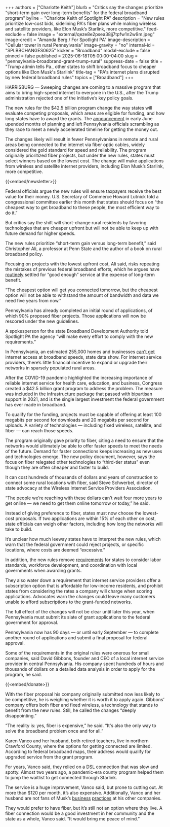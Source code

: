 +++
authors = ["Charlotte Keith"]
blurb = "Critics say the changes prioritize “short-term gain over long-term benefits” for the federal broadband program"
byline = "Charlotte Keith of Spotlight PA"
description = "New rules prioritize low-cost bids, sidelining PA's fiber plans while making wireless and satellite providers, like Elon Musk’s Starlink, more competitive."
feed-exclude = false
image = "external/qeze8e2psea38jj7tpfw1n2w9m.jpeg"
image-credit = "Amanda Berg / For Spotlight PA"
image-description = "Cellular tower in rural Pennsylvania"
image-gravity = "no"
internal-id = "SPLBBCHANGES0625"
kicker = "Broadband"
modal-exclude = false
pinned = false
published = 2025-06-18T05:00:00-04:00
slug = "pennsylvania-broadbrand-grant-trump-rural"
suppress-date = false
title = "Trump admin tells Pa., other states to shift broadband focus to cheaper options like Elon Musk's Starlink"
title-tag = "PA's internet plans disrupted by new federal broadband rules"
topics = ["Broadband"]
+++

HARRISBURG — Sweeping changes are coming to a massive program that aims to bring high-speed internet to everyone in the U.S., after the Trump administration rejected one of the initiative’s key policy goals.

The new rules for the $42.5 billion program change the way states will evaluate competing proposals, which areas are eligible for funding, and how long states have to award the grants. The <a href="https://broadbandusa.ntia.gov/news/latest-news/trump-administration-announces-benefit-bargain-bead-program-removes-regulatory">announcement</a> in early June upended months of planning and left Pennsylvania officials scrambling as they race to meet a newly accelerated timeline for getting the money out.

The changes likely will result in fewer Pennsylvanians in remote and rural areas being connected to the internet via fiber optic cables, widely considered the gold standard for speed and reliability. The program originally prioritized fiber projects, but under the new rules, states must select winners based on the lowest cost. The change will make applications from wireless and satellite internet providers, including Elon Musk’s Starlink, more competitive.

{{<embed/newsletter>}}

Federal officials argue the new rules will ensure taxpayers receive the best value for their money. U.S. Secretary of Commerce Howard Lutnick told a congressional committee earlier this month that states should focus on “the cheapest way to get broadband to these people, the most efficient way to do it.”

But critics say the shift will short-change rural residents by favoring technologies that are cheaper upfront but will not be able to keep up with future demand for higher speeds.

The new rules prioritize “short-term gain versus long-term benefit,” said Christopher Ali, a professor at Penn State and the author of a book on rural broadband policy.

Focusing on projects with the lowest upfront cost, Ali said, risks repeating the mistakes of previous federal broadband efforts, which he argues have <a href="https://www.benton.org/blog/politics-good-enough">routinely</a> settled for “good enough” service at the expense of long-term benefit.

“The cheapest option will get you connected tomorrow, but the cheapest option will not be able to withstand the amount of bandwidth and data we need five years from now.”

Pennsylvania has already completed an initial round of applications, of which 90% proposed fiber projects. Those applications will now be rescored under the new guidelines.

A spokesperson for the state Broadband Development Authority told Spotlight PA the agency “will make every effort to comply with the new requirements.”

In Pennsylvania, an estimated 255,000 homes and businesses <a href="https://broadband.pa.gov/maps-data/">can’t get</a> internet access at broadband speeds, state data show. For internet service providers, there’s little financial incentive to expand or upgrade their networks in sparsely populated rural areas.

After the COVID-19 pandemic highlighted the increasing importance of reliable internet service for health care, education, and business, Congress created a $42.5 billion grant program to address the problem. The measure was included in the infrastructure package that passed with bipartisan support in 2021, and is the single largest investment the federal government has ever made in broadband.

To qualify for the funding, projects must be capable of offering at least 100 megabits per second for downloads and 20 megabits per second for uploads. A variety of technologies — including fixed wireless, satellite, and fiber — can reach those speeds.

The program originally gave priority to fiber, citing a need to ensure that the networks would ultimately be able to offer faster speeds to meet the needs of the future.<strong> </strong>Demand for faster connections keeps increasing as new uses and technologies emerge. The new policy document, however, says the focus on fiber relegated other technologies to “third-tier status” even though they are often cheaper and faster to build.

It can cost hundreds of thousands of dollars and years of construction to connect some rural locations with fiber, said Steve Schwerbel, director of state advocacy at the Wireless Internet Service Providers Association.

“The people we’re reaching with these dollars can’t wait four more years to get online — we need to get them online tomorrow or today,” he said.

Instead of giving preference to fiber, states must now choose the lowest-cost proposals. If two applications are within 15% of each other on cost, state officials can weigh other factors, including how long the networks will take to build.

It’s unclear how much leeway states have to interpret the new rules, which warn that the federal government could reject projects, or specific locations, where costs are deemed “excessive.”

In addition, the new rules remove <a href="https://www.ntia.gov/other-publication/2025/fact-sheet-ending-biden-s-broadband-burdens">requirements</a> for states to consider labor standards, workforce development, and coordination with local governments when awarding grants.

They also water down a requirement that internet service providers offer a subscription option that is affordable for low-income residents, and prohibit states from considering the rates a company will charge when scoring applications. Advocates warn the changes could leave many customers unable to afford subscriptions to the grant-funded networks.

The full effect of the changes will not be clear until later this year, when Pennsylvania must submit its slate of grant applications to the federal government for approval.

Pennsylvania now has 90 days — or until early September — to complete another round of applications and submit a final proposal for federal approval.

Some of the requirements in the original rules were onerous for small companies, said David Gibbons, founder and CEO of a local internet service provider in central Pennsylvania. His company spent hundreds of hours and thousands of dollars on a detailed data analysis in order to apply for the program, he said.

{{<embed/donate>}}

With the fiber proposal his company originally submitted now less likely to be competitive, he is weighing whether it is worth it to apply again. Gibbons’ company offers both fiber and fixed wireless, a technology that stands to benefit from the new rules. Still, he called the changes “deeply disappointing.”

“The reality is: yes, fiber is expensive,” he said. “It&#39;s also the only way to solve the broadband problem once and for all.”

Karen Vanco and her husband, both retired teachers, live in northern Crawford County, where the options for getting connected are limited. According to federal broadband maps, their address would qualify for upgraded service from the grant program.

For years, Vanco said, they relied on a DSL connection that was slow and spotty. Almost two years ago, a pandemic-era county program helped them to jump the waitlist to get connected through Starlink.

The service is a huge improvement, Vanco said, but prone to cutting out. At more than $120 per month, it’s also expensive. Additionally, Vanco and her husband are not fans of Musk’s <a href="https://www.nytimes.com/2023/10/27/technology/elon-musk-twitter-year.html">business</a> <a href="https://www.reuters.com/investigates/special-report/tesla-batteries-range/">practices</a> at his other companies.

They would prefer to have fiber, but it’s still not an option where they live. A fiber connection would be a good investment in her community and the state as a whole, Vanco said. “It would bring me peace of mind.”

